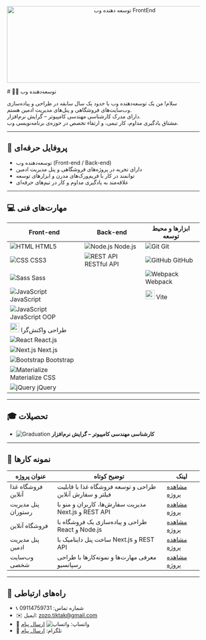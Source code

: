 


<p align="center">
<img width="600" height="200" alt="توسعه دهنده وب FrontEnd" src="https://github.com/user-attachments/assets/433b0d5c-0cfc-4dc2-8110-f1d7c09ea81c" />
</p>
# 👨‍💻 توسعه‌دهنده وب

سلام! من یک توسعه‌دهنده وب با حدود یک سال سابقه در طراحی و پیاده‌سازی وب‌سایت‌های فروشگاهی و پنل‌های مدیریت ادمین هستم.  
دارای مدرک کارشناسی مهندسی کامپیوتر – گرایش نرم‌افزار.  
مشتاق یادگیری مداوم، کار تیمی، و ارتقاء تخصص در حوزه‌ی برنامه‌نویسی وب.

---

## 💼 پروفایل حرفه‌ای

- توسعه‌دهنده وب (Front-end / Back-end)
- دارای تجربه در پروژه‌های فروشگاهی و پنل مدیریت ادمین
- توانمند در کار با فریم‌ورک‌های مدرن و ابزارهای توسعه
- علاقه‌مند به یادگیری مداوم و کار در تیم‌های حرفه‌ای

---

## 💻 مهارت‌های فنی

| Front-end | Back-end | ابزارها و محیط توسعه |
|-----------|----------|----------------------|
| ![HTML](https://img.icons8.com/color/24/html-5--v1.png) HTML5 | ![Node.js](https://img.icons8.com/color/24/nodejs.png) Node.js | ![Git](https://img.icons8.com/color/24/git.png) Git |
| ![CSS](https://img.icons8.com/color/24/css3.png) CSS3 | ![REST API](https://img.icons8.com/ios-filled/24/api.png) RESTful API | ![GitHub](https://img.icons8.com/glyph-neue/24/github.png) GitHub |
| ![Sass](https://img.icons8.com/color/24/sass.png) Sass |  | ![Webpack](https://img.icons8.com/color/24/webpack.png) Webpack |
| ![JavaScript](https://img.icons8.com/color/24/javascript--v1.png) JavaScript |  | <img src="https://vitejs.dev/logo.svg" width="24"/> Vite |
| ![JavaScript](https://img.icons8.com/color/24/javascript--v1.png) JavaScript OOP |  |  |
| <img src="https://img.icons8.com/color/24/responsive-design.png" width="24"/> طراحی واکنش‌گرا |  |  |
| ![React](https://img.icons8.com/plasticine/24/react.png) React.js |  |  |
| ![Next.js](https://img.icons8.com/ios-filled/24/000000/nextjs.png) Next.js |  |  |
| ![Bootstrap](https://img.icons8.com/color/24/bootstrap.png) Bootstrap |  |  |
| ![Materialize](https://img.icons8.com/color/24/material-ui.png) Materialize CSS |  |  |
| ![jQuery](https://img.icons8.com/ios/24/jquery.png) jQuery |  |  |

---

## 🎓 تحصیلات

- ![Graduation](https://img.icons8.com/ios-filled/24/graduation-cap.png) **کارشناسی مهندسی کامپیوتر – گرایش نرم‌افزار**

---

## 📅 نمونه کارها

| عنوان پروژه | توضیح کوتاه | لینک |
|--------------|--------------|-------|
| فروشگاه غذا آنلاین | طراحی و توسعه فروشگاه غذا با قابلیت فیلتر و سفارش آنلاین | [مشاهده پروژه](#) |
| پنل مدیریت رستوران | مدیریت سفارش‌ها، کاربران و منو با Next.js و REST API | [مشاهده پروژه](#) |
| فروشگاه آنلاین | طراحی و پیاده‌سازی یک فروشگاه با React و Node.js | [مشاهده پروژه](#) |
| پنل مدیریت ادمین | ساخت پنل داینامیک با Next.js و REST API | [مشاهده پروژه](#) |
| وب‌سایت شخصی | معرفی مهارت‌ها و نمونه‌کارها با طراحی رسپانسیو | [مشاهده پروژه](#) |

---

## 📢 راه‌های ارتباطی

- 📞 شماره تماس: 09114759731
- ✉️ ایمیل: zozo.tiktak@gmail.com
- 💬 واتساپ: ![واتساپ](https://img.icons8.com/color/24/whatsapp--v1.png) [ارسال پیام](https://wa.me/989114759731)
- 📱 تلگرام: [ارسال پیام](https://t.me/ZohreZ@m@ny)
